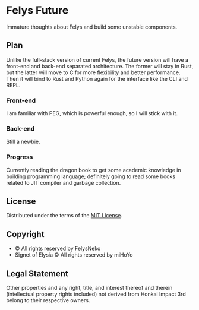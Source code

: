 # Felys Future

Immature thoughts about Felys and build some unstable components.

## Plan

Unlike the full-stack version of current Felys, the future version will have a front-end and back-end separated architecture. The former will stay in Rust, but the latter will move to C for more flexibility and better performance. Then it will bind to Rust and Python again for the interface like the CLI and REPL.

### Front-end

I am familiar with PEG, which is powerful enough, so I will stick with it.

### Back-end

Still a newbie.

### Progress

Currently reading the dragon book to get some academic knowledge in building programming language; definitely going to read some books related to JIT compiler and garbage collection.

## License

Distributed under the terms of the [MIT License](https://github.com/felys-lang/felys-future/blob/main/LICENSE).

## Copyright

- © All rights reserved by FelysNeko
- Signet of Elysia © All rights reserved by miHoYo

## Legal Statement

Other properties and any right, title, and interest thereof and therein (intellectual property rights included) not derived from Honkai Impact 3rd belong to their respective owners.

